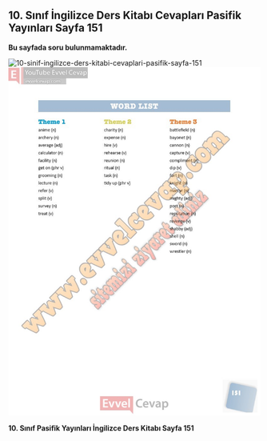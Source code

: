 ## 10. Sınıf İngilizce Ders Kitabı Cevapları Pasifik Yayınları Sayfa 151

**Bu sayfada soru bulunmamaktadır.**

![10-sinif-ingilizce-ders-kitabi-cevaplari-pasifik-sayfa-151]()![10-sinif-ingilizce-ders-kitabi-cevaplari-pasifik-sayfa-151](./image1.webp)

**10. Sınıf Pasifik Yayınları İngilizce Ders Kitabı Sayfa 151**